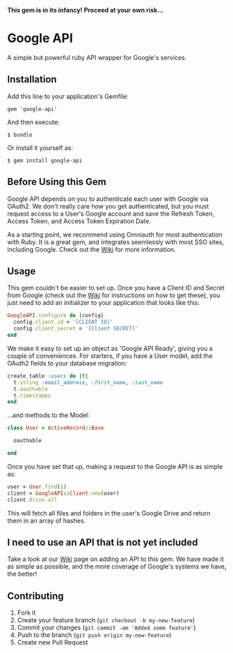 **This gem is in its infancy! Proceed at your own risk...**

Google API
===================

A simple but powerful ruby API wrapper for Google's services.

Installation
-------

Add this line to your application's Gemfile:

    gem 'google-api'

And then execute:

    $ bundle

Or install it yourself as:

    $ gem install google-api


Before Using this Gem
-------

Google API depends on you to authenticate each user with Google via OAuth2. We don't really care how you get authenticated, but you must request access to a User's Google account and save the Refresh Token, Access Token, and Access Token Expiration Date.

As a starting point, we recommend using Omniauth for most authentication with Ruby. It is a great gem, and integrates seemlessly with most SSO sites, including Google. Check out the [Wiki](https://github.com/agrobbin/google-api/wiki/Using-Omniauth-for-Authentication) for more information.

Usage
-------

This gem couldn't be easier to set up. Once you have a Client ID and Secret from Google (check out the [Wiki](https://github.com/agrobbin/google-api/wiki/Getting-a-Client-ID-and-Secret-from-Google) for instructions on how to get these), you just need to add an initializer to your application that looks like this:

```ruby
GoogleAPI.configure do |config|
  config.client_id = '[CLIENT ID]'
  config.client_secret = '[Client SECRET]'
end
```

We make it easy to set up an object as 'Google API Ready', giving you a couple of conveniences. For starters, if you have a User model, add the OAuth2 fields to your database migration:

```ruby
create_table :users do |t|
  t.string :email_address, :first_name, :last_name
  t.oauthable
  t.timestamps
end
```

...and methods to the Model:

```ruby
class User < ActiveRecord::Base

  oauthable

end
```

Once you have set that up, making a request to the Google API is as simple as:

```ruby
user = User.find(1)
client = GoogleAPI::Client.new(user)
client.drive.all
```

This will fetch all files and folders in the user's Google Drive and return them in an array of hashes.

I need to use an API that is not yet included
-------

Take a look at our [Wiki](https://github.com/agrobbin/google-api/wiki/Adding-a-New-Google-API) page on adding an API to this gem. We have made it as simple as possible, and the more coverage of Google's systems we have, the better!

## Contributing

1. Fork it
2. Create your feature branch (`git checkout -b my-new-feature`)
3. Commit your changes (`git commit -am 'Added some feature'`)
4. Push to the branch (`git push origin my-new-feature`)
5. Create new Pull Request
